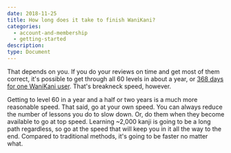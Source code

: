 ```yaml
---
date: 2018-11-25
title: How long does it take to finish WaniKani?
categories:
  - account-and-membership
  - getting-started
description:
type: Document
---
```

That depends on you. If you do your reviews on time and get most of them correct, it's possible to get through all 60 levels in about a year, or [368 days for one WaniKani user](https://community.wanikani.com/t/my-journey-of-368-days-the-wk-ultimate-guide/31318). That's breakneck speed, however.

Getting to level 60 in a year and a half or two years is a much more reasonable speed. That said, go at your own speed. You can always reduce the number of lessons you do to slow down. Or, do them when they become available to go at top speed. Learning ~2,000 kanji is going to be a long path regardless, so go at the speed that will keep you in it all the way to the end. Compared to traditional methods, it's going to be faster no matter what.

